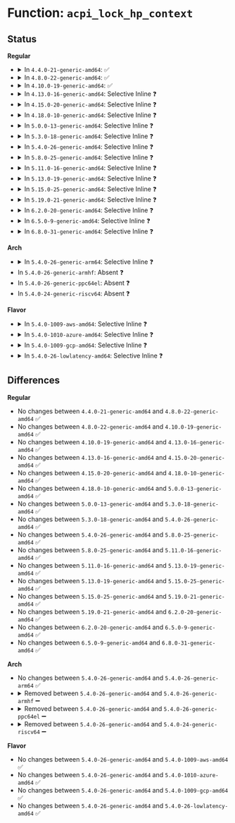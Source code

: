 # Function: <code>acpi_lock_hp_context</code>

## Status
<b>Regular</b>
<ul>
<li>
<details>
<summary>In <code>4.4.0-21-generic-amd64</code>: ✅</summary>

```c
void acpi_lock_hp_context()
```

```json
{
  "name": "acpi_lock_hp_context",
  "collision_type": "Unique Global",
  "inline_type": "No",
  "funcs": [
    {
      "addr": 18446744071583563290,
      "name": "acpi_lock_hp_context",
      "external": true,
      "loc": "drivers/acpi/scan.c:73",
      "file": "drivers/acpi/scan.c",
      "inline": "seen, unknown",
      "caller_inline": [],
      "caller_func": [
        "drivers/pci/hotplug/acpiphp_glue.c:cleanup_bridge",
        "drivers/pci/hotplug/acpiphp_glue.c:cleanup_bridge",
        "drivers/pci/hotplug/acpiphp_glue.c:acpiphp_add_context",
        "drivers/pci/hotplug/acpiphp_glue.c:acpiphp_add_context",
        "drivers/pci/hotplug/acpiphp_glue.c:acpiphp_grab_context",
        "drivers/pci/hotplug/acpiphp_glue.c:free_bridge",
        "drivers/pci/hotplug/acpiphp_glue.c:acpiphp_hotplug_notify",
        "drivers/pci/hotplug/acpiphp_glue.c:acpiphp_check_host_bridge",
        "drivers/pci/hotplug/acpiphp_glue.c:acpiphp_enumerate_slots",
        "drivers/pci/hotplug/acpiphp_glue.c:acpiphp_remove_slots",
        "drivers/acpi/scan.c:acpi_initialize_hp_context",
        "drivers/acpi/scan.c:acpi_device_hotplug"
      ]
    }
  ],
  "symbols": [
    {
      "addr": 18446744071583563290,
      "name": "acpi_lock_hp_context",
      "section": ".text",
      "bind": "STB_GLOBAL",
      "size": 23
    }
  ]
}
```
</details>
</li>
<li>
<details>
<summary>In <code>4.8.0-22-generic-amd64</code>: ✅</summary>

```c
void acpi_lock_hp_context()
```

```json
{
  "name": "acpi_lock_hp_context",
  "collision_type": "Unique Global",
  "inline_type": "No",
  "funcs": [
    {
      "addr": 18446744071583885197,
      "name": "acpi_lock_hp_context",
      "external": true,
      "loc": "drivers/acpi/scan.c:74",
      "file": "drivers/acpi/scan.c",
      "inline": "seen, unknown",
      "caller_inline": [],
      "caller_func": [
        "drivers/pci/hotplug/acpiphp_glue.c:acpiphp_remove_slots",
        "drivers/pci/hotplug/acpiphp_glue.c:acpiphp_enumerate_slots",
        "drivers/pci/hotplug/acpiphp_glue.c:acpiphp_hotplug_notify",
        "drivers/pci/hotplug/acpiphp_glue.c:acpiphp_check_host_bridge",
        "drivers/pci/hotplug/acpiphp_glue.c:cleanup_bridge",
        "drivers/pci/hotplug/acpiphp_glue.c:cleanup_bridge",
        "drivers/pci/hotplug/acpiphp_glue.c:acpiphp_add_context",
        "drivers/pci/hotplug/acpiphp_glue.c:acpiphp_add_context",
        "drivers/pci/hotplug/acpiphp_glue.c:free_bridge",
        "drivers/pci/hotplug/acpiphp_glue.c:acpiphp_grab_context",
        "drivers/acpi/scan.c:acpi_device_hotplug",
        "drivers/acpi/scan.c:acpi_initialize_hp_context"
      ]
    }
  ],
  "symbols": [
    {
      "addr": 18446744071583885197,
      "name": "acpi_lock_hp_context",
      "section": ".text",
      "bind": "STB_GLOBAL",
      "size": 23
    }
  ]
}
```
</details>
</li>
<li>
<details>
<summary>In <code>4.10.0-19-generic-amd64</code>: ✅</summary>

```c
void acpi_lock_hp_context()
```

```json
{
  "name": "acpi_lock_hp_context",
  "collision_type": "Unique Global",
  "inline_type": "No",
  "funcs": [
    {
      "addr": 18446744071584024311,
      "name": "acpi_lock_hp_context",
      "external": true,
      "loc": "drivers/acpi/scan.c:75",
      "file": "drivers/acpi/scan.c",
      "inline": "seen, unknown",
      "caller_inline": [],
      "caller_func": [
        "drivers/pci/hotplug/acpiphp_glue.c:acpiphp_remove_slots",
        "drivers/pci/hotplug/acpiphp_glue.c:acpiphp_enumerate_slots",
        "drivers/pci/hotplug/acpiphp_glue.c:acpiphp_hotplug_notify",
        "drivers/pci/hotplug/acpiphp_glue.c:acpiphp_check_host_bridge",
        "drivers/pci/hotplug/acpiphp_glue.c:cleanup_bridge",
        "drivers/pci/hotplug/acpiphp_glue.c:cleanup_bridge",
        "drivers/pci/hotplug/acpiphp_glue.c:acpiphp_add_context",
        "drivers/pci/hotplug/acpiphp_glue.c:acpiphp_add_context",
        "drivers/pci/hotplug/acpiphp_glue.c:free_bridge",
        "drivers/pci/hotplug/acpiphp_glue.c:acpiphp_grab_context",
        "drivers/acpi/scan.c:acpi_device_hotplug",
        "drivers/acpi/scan.c:acpi_initialize_hp_context"
      ]
    }
  ],
  "symbols": [
    {
      "addr": 18446744071584024311,
      "name": "acpi_lock_hp_context",
      "section": ".text",
      "bind": "STB_GLOBAL",
      "size": 23
    }
  ]
}
```
</details>
</li>
<li>
<details>
<summary>In <code>4.13.0-16-generic-amd64</code>: Selective Inline ❓</summary>

```c
void acpi_lock_hp_context()
```

```json
{
  "name": "acpi_lock_hp_context",
  "collision_type": "Unique Global",
  "inline_type": "Selective",
  "funcs": [
    {
      "addr": 18446744071584085624,
      "name": "acpi_lock_hp_context",
      "external": true,
      "loc": "drivers/acpi/scan.c:69",
      "file": "drivers/acpi/scan.c",
      "inline": "not declared, inlined",
      "caller_inline": [
        "drivers/acpi/scan.c:acpi_device_hotplug",
        "drivers/acpi/scan.c:acpi_initialize_hp_context"
      ],
      "caller_func": [
        "drivers/pci/hotplug/acpiphp_glue.c:acpiphp_remove_slots",
        "drivers/pci/hotplug/acpiphp_glue.c:acpiphp_enumerate_slots",
        "drivers/pci/hotplug/acpiphp_glue.c:acpiphp_hotplug_notify",
        "drivers/pci/hotplug/acpiphp_glue.c:acpiphp_check_host_bridge",
        "drivers/pci/hotplug/acpiphp_glue.c:cleanup_bridge",
        "drivers/pci/hotplug/acpiphp_glue.c:cleanup_bridge",
        "drivers/pci/hotplug/acpiphp_glue.c:acpiphp_add_context",
        "drivers/pci/hotplug/acpiphp_glue.c:acpiphp_add_context",
        "drivers/pci/hotplug/acpiphp_glue.c:free_bridge",
        "drivers/pci/hotplug/acpiphp_glue.c:acpiphp_grab_context"
      ]
    }
  ],
  "symbols": [
    {
      "addr": 18446744071584079056,
      "name": "acpi_lock_hp_context",
      "section": ".text",
      "bind": "STB_GLOBAL",
      "size": 23
    }
  ]
}
```
</details>
</li>
<li>
<details>
<summary>In <code>4.15.0-20-generic-amd64</code>: Selective Inline ❓</summary>

```c
void acpi_lock_hp_context()
```

```json
{
  "name": "acpi_lock_hp_context",
  "collision_type": "Unique Global",
  "inline_type": "Selective",
  "funcs": [
    {
      "addr": 18446744071584356184,
      "name": "acpi_lock_hp_context",
      "external": true,
      "loc": "drivers/acpi/scan.c:70",
      "file": "drivers/acpi/scan.c",
      "inline": "not declared, inlined",
      "caller_inline": [
        "drivers/acpi/scan.c:acpi_device_hotplug",
        "drivers/acpi/scan.c:acpi_initialize_hp_context"
      ],
      "caller_func": [
        "drivers/pci/hotplug/acpiphp_glue.c:acpiphp_remove_slots",
        "drivers/pci/hotplug/acpiphp_glue.c:acpiphp_enumerate_slots",
        "drivers/pci/hotplug/acpiphp_glue.c:acpiphp_hotplug_notify",
        "drivers/pci/hotplug/acpiphp_glue.c:acpiphp_check_host_bridge",
        "drivers/pci/hotplug/acpiphp_glue.c:cleanup_bridge",
        "drivers/pci/hotplug/acpiphp_glue.c:cleanup_bridge",
        "drivers/pci/hotplug/acpiphp_glue.c:acpiphp_add_context",
        "drivers/pci/hotplug/acpiphp_glue.c:acpiphp_add_context",
        "drivers/pci/hotplug/acpiphp_glue.c:free_bridge",
        "drivers/pci/hotplug/acpiphp_glue.c:acpiphp_grab_context"
      ]
    }
  ],
  "symbols": [
    {
      "addr": 18446744071584348912,
      "name": "acpi_lock_hp_context",
      "section": ".text",
      "bind": "STB_GLOBAL",
      "size": 23
    }
  ]
}
```
</details>
</li>
<li>
<details>
<summary>In <code>4.18.0-10-generic-amd64</code>: Selective Inline ❓</summary>

```c
void acpi_lock_hp_context()
```

```json
{
  "name": "acpi_lock_hp_context",
  "collision_type": "Unique Global",
  "inline_type": "Selective",
  "funcs": [
    {
      "addr": 18446744071584577064,
      "name": "acpi_lock_hp_context",
      "external": true,
      "loc": "drivers/acpi/scan.c:70",
      "file": "drivers/acpi/scan.c",
      "inline": "not declared, inlined",
      "caller_inline": [
        "drivers/acpi/scan.c:acpi_device_hotplug",
        "drivers/acpi/scan.c:acpi_initialize_hp_context"
      ],
      "caller_func": [
        "drivers/pci/hotplug/acpiphp_glue.c:acpiphp_remove_slots",
        "drivers/pci/hotplug/acpiphp_glue.c:acpiphp_enumerate_slots",
        "drivers/pci/hotplug/acpiphp_glue.c:acpiphp_hotplug_notify",
        "drivers/pci/hotplug/acpiphp_glue.c:acpiphp_check_host_bridge",
        "drivers/pci/hotplug/acpiphp_glue.c:cleanup_bridge",
        "drivers/pci/hotplug/acpiphp_glue.c:cleanup_bridge",
        "drivers/pci/hotplug/acpiphp_glue.c:acpiphp_add_context",
        "drivers/pci/hotplug/acpiphp_glue.c:acpiphp_add_context",
        "drivers/pci/hotplug/acpiphp_glue.c:free_bridge",
        "drivers/pci/hotplug/acpiphp_glue.c:acpiphp_grab_context"
      ]
    }
  ],
  "symbols": [
    {
      "addr": 18446744071584569920,
      "name": "acpi_lock_hp_context",
      "section": ".text",
      "bind": "STB_GLOBAL",
      "size": 23
    }
  ]
}
```
</details>
</li>
<li>
<details>
<summary>In <code>5.0.0-13-generic-amd64</code>: Selective Inline ❓</summary>

```c
void acpi_lock_hp_context()
```

```json
{
  "name": "acpi_lock_hp_context",
  "collision_type": "Unique Global",
  "inline_type": "Selective",
  "funcs": [
    {
      "addr": 18446744071584674392,
      "name": "acpi_lock_hp_context",
      "external": true,
      "loc": "drivers/acpi/scan.c:70",
      "file": "drivers/acpi/scan.c",
      "inline": "not declared, inlined",
      "caller_inline": [
        "drivers/acpi/scan.c:acpi_device_hotplug",
        "drivers/acpi/scan.c:acpi_initialize_hp_context"
      ],
      "caller_func": [
        "drivers/pci/hotplug/acpiphp_glue.c:acpiphp_remove_slots",
        "drivers/pci/hotplug/acpiphp_glue.c:acpiphp_enumerate_slots",
        "drivers/pci/hotplug/acpiphp_glue.c:acpiphp_hotplug_notify",
        "drivers/pci/hotplug/acpiphp_glue.c:acpiphp_check_host_bridge",
        "drivers/pci/hotplug/acpiphp_glue.c:cleanup_bridge",
        "drivers/pci/hotplug/acpiphp_glue.c:cleanup_bridge",
        "drivers/pci/hotplug/acpiphp_glue.c:acpiphp_add_context",
        "drivers/pci/hotplug/acpiphp_glue.c:acpiphp_add_context",
        "drivers/pci/hotplug/acpiphp_glue.c:free_bridge",
        "drivers/pci/hotplug/acpiphp_glue.c:acpiphp_grab_context"
      ]
    }
  ],
  "symbols": [
    {
      "addr": 18446744071584667232,
      "name": "acpi_lock_hp_context",
      "section": ".text",
      "bind": "STB_GLOBAL",
      "size": 23
    }
  ]
}
```
</details>
</li>
<li>
<details>
<summary>In <code>5.3.0-18-generic-amd64</code>: Selective Inline ❓</summary>

```c
void acpi_lock_hp_context()
```

```json
{
  "name": "acpi_lock_hp_context",
  "collision_type": "Unique Global",
  "inline_type": "Selective",
  "funcs": [
    {
      "addr": 18446744071584874376,
      "name": "acpi_lock_hp_context",
      "external": true,
      "loc": "drivers/acpi/scan.c:71",
      "file": "drivers/acpi/scan.c",
      "inline": "not declared, inlined",
      "caller_inline": [
        "drivers/acpi/scan.c:acpi_device_hotplug",
        "drivers/acpi/scan.c:acpi_initialize_hp_context"
      ],
      "caller_func": [
        "drivers/pci/hotplug/acpiphp_glue.c:acpiphp_remove_slots",
        "drivers/pci/hotplug/acpiphp_glue.c:acpiphp_enumerate_slots",
        "drivers/pci/hotplug/acpiphp_glue.c:acpiphp_hotplug_notify",
        "drivers/pci/hotplug/acpiphp_glue.c:acpiphp_check_host_bridge",
        "drivers/pci/hotplug/acpiphp_glue.c:cleanup_bridge",
        "drivers/pci/hotplug/acpiphp_glue.c:cleanup_bridge",
        "drivers/pci/hotplug/acpiphp_glue.c:acpiphp_add_context",
        "drivers/pci/hotplug/acpiphp_glue.c:acpiphp_add_context",
        "drivers/pci/hotplug/acpiphp_glue.c:free_bridge",
        "drivers/pci/hotplug/acpiphp_glue.c:acpiphp_grab_context"
      ]
    }
  ],
  "symbols": [
    {
      "addr": 18446744071584867408,
      "name": "acpi_lock_hp_context",
      "section": ".text",
      "bind": "STB_GLOBAL",
      "size": 23
    }
  ]
}
```
</details>
</li>
<li>
<details>
<summary>In <code>5.4.0-26-generic-amd64</code>: Selective Inline ❓</summary>

```c
void acpi_lock_hp_context()
```

```json
{
  "name": "acpi_lock_hp_context",
  "collision_type": "Unique Global",
  "inline_type": "Selective",
  "funcs": [
    {
      "addr": 18446744071585010248,
      "name": "acpi_lock_hp_context",
      "external": true,
      "loc": "drivers/acpi/scan.c:71",
      "file": "drivers/acpi/scan.c",
      "inline": "not declared, inlined",
      "caller_inline": [
        "drivers/acpi/scan.c:acpi_device_hotplug",
        "drivers/acpi/scan.c:acpi_initialize_hp_context"
      ],
      "caller_func": [
        "drivers/pci/hotplug/acpiphp_glue.c:acpiphp_remove_slots",
        "drivers/pci/hotplug/acpiphp_glue.c:acpiphp_enumerate_slots",
        "drivers/pci/hotplug/acpiphp_glue.c:acpiphp_hotplug_notify",
        "drivers/pci/hotplug/acpiphp_glue.c:acpiphp_check_host_bridge",
        "drivers/pci/hotplug/acpiphp_glue.c:cleanup_bridge",
        "drivers/pci/hotplug/acpiphp_glue.c:cleanup_bridge",
        "drivers/pci/hotplug/acpiphp_glue.c:acpiphp_add_context",
        "drivers/pci/hotplug/acpiphp_glue.c:acpiphp_add_context",
        "drivers/pci/hotplug/acpiphp_glue.c:free_bridge",
        "drivers/pci/hotplug/acpiphp_glue.c:acpiphp_grab_context"
      ]
    }
  ],
  "symbols": [
    {
      "addr": 18446744071585003280,
      "name": "acpi_lock_hp_context",
      "section": ".text",
      "bind": "STB_GLOBAL",
      "size": 23
    }
  ]
}
```
</details>
</li>
<li>
<details>
<summary>In <code>5.8.0-25-generic-amd64</code>: Selective Inline ❓</summary>

```c
void acpi_lock_hp_context()
```

```json
{
  "name": "acpi_lock_hp_context",
  "collision_type": "Unique Global",
  "inline_type": "Selective",
  "funcs": [
    {
      "addr": 18446744071585710407,
      "name": "acpi_lock_hp_context",
      "external": true,
      "loc": "drivers/acpi/scan.c:70",
      "file": "drivers/acpi/scan.c",
      "inline": "not declared, inlined",
      "caller_inline": [
        "drivers/acpi/scan.c:acpi_device_hotplug",
        "drivers/acpi/scan.c:acpi_initialize_hp_context"
      ],
      "caller_func": [
        "drivers/pci/hotplug/acpiphp_glue.c:acpiphp_remove_slots",
        "drivers/pci/hotplug/acpiphp_glue.c:acpiphp_enumerate_slots",
        "drivers/pci/hotplug/acpiphp_glue.c:hotplug_event",
        "drivers/pci/hotplug/acpiphp_glue.c:acpiphp_check_host_bridge",
        "drivers/pci/hotplug/acpiphp_glue.c:cleanup_bridge",
        "drivers/pci/hotplug/acpiphp_glue.c:cleanup_bridge",
        "drivers/pci/hotplug/acpiphp_glue.c:acpiphp_add_context",
        "drivers/pci/hotplug/acpiphp_glue.c:acpiphp_add_context",
        "drivers/pci/hotplug/acpiphp_glue.c:free_bridge",
        "drivers/pci/hotplug/acpiphp_glue.c:acpiphp_grab_context",
        "drivers/acpi/dock.c:dock_event",
        "drivers/acpi/dock.c:hotplug_dock_devices",
        "drivers/acpi/dock.c:hotplug_dock_devices"
      ]
    }
  ],
  "symbols": [
    {
      "addr": 18446744071585704848,
      "name": "acpi_lock_hp_context",
      "section": ".text",
      "bind": "STB_GLOBAL",
      "size": 23
    }
  ]
}
```
</details>
</li>
<li>
<details>
<summary>In <code>5.11.0-16-generic-amd64</code>: Selective Inline ❓</summary>

```c
void acpi_lock_hp_context()
```

```json
{
  "name": "acpi_lock_hp_context",
  "collision_type": "Unique Global",
  "inline_type": "Selective",
  "funcs": [
    {
      "addr": 18446744071585833405,
      "name": "acpi_lock_hp_context",
      "external": true,
      "loc": "drivers/acpi/scan.c:70",
      "file": "drivers/acpi/scan.c",
      "inline": "not declared, inlined",
      "caller_inline": [
        "drivers/acpi/scan.c:acpi_device_hotplug",
        "drivers/acpi/scan.c:acpi_initialize_hp_context"
      ],
      "caller_func": [
        "drivers/pci/hotplug/acpiphp_glue.c:acpiphp_remove_slots",
        "drivers/pci/hotplug/acpiphp_glue.c:acpiphp_enumerate_slots",
        "drivers/pci/hotplug/acpiphp_glue.c:hotplug_event",
        "drivers/pci/hotplug/acpiphp_glue.c:acpiphp_check_host_bridge",
        "drivers/pci/hotplug/acpiphp_glue.c:cleanup_bridge",
        "drivers/pci/hotplug/acpiphp_glue.c:cleanup_bridge",
        "drivers/pci/hotplug/acpiphp_glue.c:acpiphp_add_context",
        "drivers/pci/hotplug/acpiphp_glue.c:acpiphp_add_context",
        "drivers/pci/hotplug/acpiphp_glue.c:free_bridge",
        "drivers/pci/hotplug/acpiphp_glue.c:acpiphp_grab_context",
        "drivers/acpi/dock.c:dock_event",
        "drivers/acpi/dock.c:hotplug_dock_devices",
        "drivers/acpi/dock.c:hotplug_dock_devices"
      ]
    }
  ],
  "symbols": [
    {
      "addr": 18446744071585827024,
      "name": "acpi_lock_hp_context",
      "section": ".text",
      "bind": "STB_GLOBAL",
      "size": 23
    }
  ]
}
```
</details>
</li>
<li>
<details>
<summary>In <code>5.13.0-19-generic-amd64</code>: Selective Inline ❓</summary>

```c
void acpi_lock_hp_context()
```

```json
{
  "name": "acpi_lock_hp_context",
  "collision_type": "Unique Global",
  "inline_type": "Selective",
  "funcs": [
    {
      "addr": 18446744071585712708,
      "name": "acpi_lock_hp_context",
      "external": true,
      "loc": "drivers/acpi/scan.c:68",
      "file": "drivers/acpi/scan.c",
      "inline": "not declared, inlined",
      "caller_inline": [
        "drivers/acpi/scan.c:acpi_device_hotplug",
        "drivers/acpi/scan.c:acpi_initialize_hp_context"
      ],
      "caller_func": [
        "drivers/pci/hotplug/acpiphp_glue.c:acpiphp_remove_slots",
        "drivers/pci/hotplug/acpiphp_glue.c:acpiphp_enumerate_slots",
        "drivers/pci/hotplug/acpiphp_glue.c:hotplug_event",
        "drivers/pci/hotplug/acpiphp_glue.c:acpiphp_check_host_bridge",
        "drivers/pci/hotplug/acpiphp_glue.c:cleanup_bridge",
        "drivers/pci/hotplug/acpiphp_glue.c:cleanup_bridge",
        "drivers/pci/hotplug/acpiphp_glue.c:acpiphp_add_context",
        "drivers/pci/hotplug/acpiphp_glue.c:acpiphp_add_context",
        "drivers/pci/hotplug/acpiphp_glue.c:free_bridge",
        "drivers/pci/hotplug/acpiphp_glue.c:acpiphp_grab_context",
        "drivers/acpi/dock.c:dock_notify",
        "drivers/acpi/dock.c:dock_notify",
        "drivers/acpi/dock.c:dock_event"
      ]
    }
  ],
  "symbols": [
    {
      "addr": 18446744071585706064,
      "name": "acpi_lock_hp_context",
      "section": ".text",
      "bind": "STB_GLOBAL",
      "size": 23
    }
  ]
}
```
</details>
</li>
<li>
<details>
<summary>In <code>5.15.0-25-generic-amd64</code>: Selective Inline ❓</summary>

```c
void acpi_lock_hp_context()
```

```json
{
  "name": "acpi_lock_hp_context",
  "collision_type": "Unique Global",
  "inline_type": "Selective",
  "funcs": [
    {
      "addr": 18446744071586194068,
      "name": "acpi_lock_hp_context",
      "external": true,
      "loc": "drivers/acpi/scan.c:65",
      "file": "drivers/acpi/scan.c",
      "inline": "not declared, inlined",
      "caller_inline": [
        "drivers/acpi/scan.c:acpi_device_hotplug",
        "drivers/acpi/scan.c:acpi_initialize_hp_context"
      ],
      "caller_func": [
        "drivers/pci/hotplug/acpiphp_glue.c:acpiphp_remove_slots",
        "drivers/pci/hotplug/acpiphp_glue.c:acpiphp_enumerate_slots",
        "drivers/pci/hotplug/acpiphp_glue.c:hotplug_event",
        "drivers/pci/hotplug/acpiphp_glue.c:acpiphp_check_host_bridge",
        "drivers/pci/hotplug/acpiphp_glue.c:cleanup_bridge",
        "drivers/pci/hotplug/acpiphp_glue.c:cleanup_bridge",
        "drivers/pci/hotplug/acpiphp_glue.c:acpiphp_add_context",
        "drivers/pci/hotplug/acpiphp_glue.c:acpiphp_add_context",
        "drivers/pci/hotplug/acpiphp_glue.c:free_bridge",
        "drivers/pci/hotplug/acpiphp_glue.c:acpiphp_grab_context",
        "drivers/acpi/dock.c:dock_notify",
        "drivers/acpi/dock.c:dock_notify",
        "drivers/acpi/dock.c:dock_event"
      ]
    }
  ],
  "symbols": [
    {
      "addr": 18446744071586188032,
      "name": "acpi_lock_hp_context",
      "section": ".text",
      "bind": "STB_GLOBAL",
      "size": 23
    }
  ]
}
```
</details>
</li>
<li>
<details>
<summary>In <code>5.19.0-21-generic-amd64</code>: Selective Inline ❓</summary>

```c
void acpi_lock_hp_context()
```

```json
{
  "name": "acpi_lock_hp_context",
  "collision_type": "Unique Global",
  "inline_type": "Selective",
  "funcs": [
    {
      "addr": 18446744071587430292,
      "name": "acpi_lock_hp_context",
      "external": true,
      "loc": "drivers/acpi/scan.c:66",
      "file": "drivers/acpi/scan.c",
      "inline": "not declared, inlined",
      "caller_inline": [
        "drivers/acpi/scan.c:acpi_device_hotplug",
        "drivers/acpi/scan.c:acpi_initialize_hp_context"
      ],
      "caller_func": [
        "drivers/pci/hotplug/acpiphp_glue.c:acpiphp_remove_slots",
        "drivers/pci/hotplug/acpiphp_glue.c:acpiphp_enumerate_slots",
        "drivers/pci/hotplug/acpiphp_glue.c:hotplug_event",
        "drivers/pci/hotplug/acpiphp_glue.c:acpiphp_check_host_bridge",
        "drivers/pci/hotplug/acpiphp_glue.c:cleanup_bridge",
        "drivers/pci/hotplug/acpiphp_glue.c:cleanup_bridge",
        "drivers/pci/hotplug/acpiphp_glue.c:acpiphp_add_context",
        "drivers/pci/hotplug/acpiphp_glue.c:acpiphp_add_context",
        "drivers/pci/hotplug/acpiphp_glue.c:free_bridge",
        "drivers/pci/hotplug/acpiphp_glue.c:acpiphp_grab_context",
        "drivers/acpi/dock.c:dock_notify",
        "drivers/acpi/dock.c:dock_notify",
        "drivers/acpi/dock.c:dock_event"
      ]
    }
  ],
  "symbols": [
    {
      "addr": 18446744071587424112,
      "name": "acpi_lock_hp_context",
      "section": ".text",
      "bind": "STB_GLOBAL",
      "size": 29
    }
  ]
}
```
</details>
</li>
<li>
<details>
<summary>In <code>6.2.0-20-generic-amd64</code>: Selective Inline ❓</summary>

```c
void acpi_lock_hp_context()
```

```json
{
  "name": "acpi_lock_hp_context",
  "collision_type": "Unique Global",
  "inline_type": "Selective",
  "funcs": [
    {
      "addr": 18446744071588688092,
      "name": "acpi_lock_hp_context",
      "external": true,
      "loc": "drivers/acpi/scan.c:65",
      "file": "drivers/acpi/scan.c",
      "inline": "not declared, inlined",
      "caller_inline": [
        "drivers/acpi/scan.c:acpi_device_hotplug",
        "drivers/acpi/scan.c:acpi_initialize_hp_context"
      ],
      "caller_func": [
        "drivers/pci/hotplug/acpiphp_glue.c:acpiphp_remove_slots",
        "drivers/pci/hotplug/acpiphp_glue.c:acpiphp_enumerate_slots",
        "drivers/pci/hotplug/acpiphp_glue.c:hotplug_event",
        "drivers/pci/hotplug/acpiphp_glue.c:acpiphp_check_host_bridge",
        "drivers/pci/hotplug/acpiphp_glue.c:cleanup_bridge",
        "drivers/pci/hotplug/acpiphp_glue.c:cleanup_bridge",
        "drivers/pci/hotplug/acpiphp_glue.c:acpiphp_add_context",
        "drivers/pci/hotplug/acpiphp_glue.c:acpiphp_add_context",
        "drivers/pci/hotplug/acpiphp_glue.c:free_bridge",
        "drivers/pci/hotplug/acpiphp_glue.c:acpiphp_grab_context",
        "drivers/acpi/dock.c:dock_notify",
        "drivers/acpi/dock.c:dock_notify",
        "drivers/acpi/dock.c:dock_event"
      ]
    }
  ],
  "symbols": [
    {
      "addr": 18446744071588680224,
      "name": "acpi_lock_hp_context",
      "section": ".text",
      "bind": "STB_GLOBAL",
      "size": 29
    }
  ]
}
```
</details>
</li>
<li>
<details>
<summary>In <code>6.5.0-9-generic-amd64</code>: Selective Inline ❓</summary>

```c
void acpi_lock_hp_context()
```

```json
{
  "name": "acpi_lock_hp_context",
  "collision_type": "Unique Global",
  "inline_type": "Selective",
  "funcs": [
    {
      "addr": 18446744071588975996,
      "name": "acpi_lock_hp_context",
      "external": true,
      "loc": "drivers/acpi/scan.c:64",
      "file": "drivers/acpi/scan.c",
      "inline": "not declared, inlined",
      "caller_inline": [
        "drivers/acpi/scan.c:acpi_device_hotplug",
        "drivers/acpi/scan.c:acpi_initialize_hp_context"
      ],
      "caller_func": [
        "drivers/pci/hotplug/acpiphp_glue.c:acpiphp_remove_slots",
        "drivers/pci/hotplug/acpiphp_glue.c:acpiphp_enumerate_slots",
        "drivers/pci/hotplug/acpiphp_glue.c:hotplug_event",
        "drivers/pci/hotplug/acpiphp_glue.c:acpiphp_check_host_bridge",
        "drivers/pci/hotplug/acpiphp_glue.c:cleanup_bridge",
        "drivers/pci/hotplug/acpiphp_glue.c:cleanup_bridge",
        "drivers/pci/hotplug/acpiphp_glue.c:acpiphp_add_context",
        "drivers/pci/hotplug/acpiphp_glue.c:acpiphp_add_context",
        "drivers/pci/hotplug/acpiphp_glue.c:free_bridge",
        "drivers/pci/hotplug/acpiphp_glue.c:acpiphp_grab_context",
        "drivers/acpi/dock.c:dock_notify",
        "drivers/acpi/dock.c:dock_notify",
        "drivers/acpi/dock.c:dock_event"
      ]
    }
  ],
  "symbols": [
    {
      "addr": 18446744071588967984,
      "name": "acpi_lock_hp_context",
      "section": ".text",
      "bind": "STB_GLOBAL",
      "size": 29
    }
  ]
}
```
</details>
</li>
<li>
<details>
<summary>In <code>6.8.0-31-generic-amd64</code>: Selective Inline ❓</summary>

```c
void acpi_lock_hp_context()
```

```json
{
  "name": "acpi_lock_hp_context",
  "collision_type": "Unique Global",
  "inline_type": "Selective",
  "funcs": [
    {
      "addr": 18446744071589273724,
      "name": "acpi_lock_hp_context",
      "external": true,
      "loc": "drivers/acpi/scan.c:64",
      "file": "drivers/acpi/scan.c",
      "inline": "not declared, inlined",
      "caller_inline": [
        "drivers/acpi/scan.c:acpi_device_hotplug",
        "drivers/acpi/scan.c:acpi_initialize_hp_context"
      ],
      "caller_func": [
        "drivers/pci/hotplug/acpiphp_glue.c:acpiphp_remove_slots",
        "drivers/pci/hotplug/acpiphp_glue.c:acpiphp_enumerate_slots",
        "drivers/pci/hotplug/acpiphp_glue.c:hotplug_event",
        "drivers/pci/hotplug/acpiphp_glue.c:acpiphp_check_host_bridge",
        "drivers/pci/hotplug/acpiphp_glue.c:cleanup_bridge",
        "drivers/pci/hotplug/acpiphp_glue.c:cleanup_bridge",
        "drivers/pci/hotplug/acpiphp_glue.c:acpiphp_add_context",
        "drivers/pci/hotplug/acpiphp_glue.c:acpiphp_add_context",
        "drivers/pci/hotplug/acpiphp_glue.c:free_bridge",
        "drivers/pci/hotplug/acpiphp_glue.c:acpiphp_grab_context",
        "drivers/acpi/dock.c:dock_notify",
        "drivers/acpi/dock.c:dock_notify",
        "drivers/acpi/dock.c:dock_event"
      ]
    }
  ],
  "symbols": [
    {
      "addr": 18446744071589265440,
      "name": "acpi_lock_hp_context",
      "section": ".text",
      "bind": "STB_GLOBAL",
      "size": 29
    }
  ]
}
```
</details>
</li>
</ul>
<b>Arch</b>
<ul>
<li>
<details>
<summary>In <code>5.4.0-26-generic-arm64</code>: Selective Inline ❓</summary>

```c
void acpi_lock_hp_context()
```

```json
{
  "name": "acpi_lock_hp_context",
  "collision_type": "Unique Global",
  "inline_type": "Selective",
  "funcs": [
    {
      "addr": 18446603336497421008,
      "name": "acpi_lock_hp_context",
      "external": true,
      "loc": "drivers/acpi/scan.c:71",
      "file": "drivers/acpi/scan.c",
      "inline": "not declared, inlined",
      "caller_inline": [
        "drivers/acpi/scan.c:acpi_device_hotplug",
        "drivers/acpi/scan.c:acpi_initialize_hp_context"
      ],
      "caller_func": [
        "drivers/pci/hotplug/acpiphp_glue.c:acpiphp_remove_slots",
        "drivers/pci/hotplug/acpiphp_glue.c:acpiphp_enumerate_slots",
        "drivers/pci/hotplug/acpiphp_glue.c:acpiphp_hotplug_notify",
        "drivers/pci/hotplug/acpiphp_glue.c:acpiphp_check_host_bridge",
        "drivers/pci/hotplug/acpiphp_glue.c:cleanup_bridge",
        "drivers/pci/hotplug/acpiphp_glue.c:cleanup_bridge",
        "drivers/pci/hotplug/acpiphp_glue.c:acpiphp_add_context",
        "drivers/pci/hotplug/acpiphp_glue.c:acpiphp_add_context",
        "drivers/pci/hotplug/acpiphp_glue.c:free_bridge",
        "drivers/pci/hotplug/acpiphp_glue.c:acpiphp_grab_context"
      ]
    }
  ],
  "symbols": [
    {
      "addr": 18446603336497413632,
      "name": "acpi_lock_hp_context",
      "section": ".text",
      "bind": "STB_GLOBAL",
      "size": 40
    }
  ]
}
```
</details>
</li>
<li>
In <code>5.4.0-26-generic-armhf</code>: Absent ❓
</li>
<li>
In <code>5.4.0-26-generic-ppc64el</code>: Absent ❓
</li>
<li>
In <code>5.4.0-24-generic-riscv64</code>: Absent ❓
</li>
</ul>
<b>Flavor</b>
<ul>
<li>
<details>
<summary>In <code>5.4.0-1009-aws-amd64</code>: Selective Inline ❓</summary>

```c
void acpi_lock_hp_context()
```

```json
{
  "name": "acpi_lock_hp_context",
  "collision_type": "Unique Global",
  "inline_type": "Selective",
  "funcs": [
    {
      "addr": 18446744071584953786,
      "name": "acpi_lock_hp_context",
      "external": true,
      "loc": "drivers/acpi/scan.c:71",
      "file": "drivers/acpi/scan.c",
      "inline": "not declared, inlined",
      "caller_inline": [
        "drivers/acpi/scan.c:acpi_device_hotplug",
        "drivers/acpi/scan.c:acpi_initialize_hp_context"
      ],
      "caller_func": [
        "drivers/pci/hotplug/acpiphp_glue.c:acpiphp_remove_slots",
        "drivers/pci/hotplug/acpiphp_glue.c:acpiphp_enumerate_slots",
        "drivers/pci/hotplug/acpiphp_glue.c:acpiphp_hotplug_notify",
        "drivers/pci/hotplug/acpiphp_glue.c:acpiphp_check_host_bridge",
        "drivers/pci/hotplug/acpiphp_glue.c:cleanup_bridge",
        "drivers/pci/hotplug/acpiphp_glue.c:cleanup_bridge",
        "drivers/pci/hotplug/acpiphp_glue.c:acpiphp_add_context",
        "drivers/pci/hotplug/acpiphp_glue.c:acpiphp_add_context",
        "drivers/pci/hotplug/acpiphp_glue.c:free_bridge",
        "drivers/pci/hotplug/acpiphp_glue.c:acpiphp_grab_context"
      ]
    }
  ],
  "symbols": [
    {
      "addr": 18446744071584946960,
      "name": "acpi_lock_hp_context",
      "section": ".text",
      "bind": "STB_GLOBAL",
      "size": 23
    }
  ]
}
```
</details>
</li>
<li>
<details>
<summary>In <code>5.4.0-1010-azure-amd64</code>: Selective Inline ❓</summary>

```c
void acpi_lock_hp_context()
```

```json
{
  "name": "acpi_lock_hp_context",
  "collision_type": "Unique Global",
  "inline_type": "Selective",
  "funcs": [
    {
      "addr": 18446744071584862586,
      "name": "acpi_lock_hp_context",
      "external": true,
      "loc": "drivers/acpi/scan.c:71",
      "file": "drivers/acpi/scan.c",
      "inline": "not declared, inlined",
      "caller_inline": [
        "drivers/acpi/scan.c:acpi_device_hotplug",
        "drivers/acpi/scan.c:acpi_initialize_hp_context"
      ],
      "caller_func": [
        "drivers/pci/hotplug/acpiphp_glue.c:acpiphp_remove_slots",
        "drivers/pci/hotplug/acpiphp_glue.c:acpiphp_enumerate_slots",
        "drivers/pci/hotplug/acpiphp_glue.c:acpiphp_hotplug_notify",
        "drivers/pci/hotplug/acpiphp_glue.c:acpiphp_check_host_bridge",
        "drivers/pci/hotplug/acpiphp_glue.c:cleanup_bridge",
        "drivers/pci/hotplug/acpiphp_glue.c:cleanup_bridge",
        "drivers/pci/hotplug/acpiphp_glue.c:acpiphp_add_context",
        "drivers/pci/hotplug/acpiphp_glue.c:acpiphp_add_context",
        "drivers/pci/hotplug/acpiphp_glue.c:free_bridge",
        "drivers/pci/hotplug/acpiphp_glue.c:acpiphp_grab_context"
      ]
    }
  ],
  "symbols": [
    {
      "addr": 18446744071584855760,
      "name": "acpi_lock_hp_context",
      "section": ".text",
      "bind": "STB_GLOBAL",
      "size": 23
    }
  ]
}
```
</details>
</li>
<li>
<details>
<summary>In <code>5.4.0-1009-gcp-amd64</code>: Selective Inline ❓</summary>

```c
void acpi_lock_hp_context()
```

```json
{
  "name": "acpi_lock_hp_context",
  "collision_type": "Unique Global",
  "inline_type": "Selective",
  "funcs": [
    {
      "addr": 18446744071584961832,
      "name": "acpi_lock_hp_context",
      "external": true,
      "loc": "drivers/acpi/scan.c:71",
      "file": "drivers/acpi/scan.c",
      "inline": "not declared, inlined",
      "caller_inline": [
        "drivers/acpi/scan.c:acpi_device_hotplug",
        "drivers/acpi/scan.c:acpi_initialize_hp_context"
      ],
      "caller_func": [
        "drivers/pci/hotplug/acpiphp_glue.c:acpiphp_remove_slots",
        "drivers/pci/hotplug/acpiphp_glue.c:acpiphp_enumerate_slots",
        "drivers/pci/hotplug/acpiphp_glue.c:acpiphp_hotplug_notify",
        "drivers/pci/hotplug/acpiphp_glue.c:acpiphp_check_host_bridge",
        "drivers/pci/hotplug/acpiphp_glue.c:cleanup_bridge",
        "drivers/pci/hotplug/acpiphp_glue.c:cleanup_bridge",
        "drivers/pci/hotplug/acpiphp_glue.c:acpiphp_add_context",
        "drivers/pci/hotplug/acpiphp_glue.c:acpiphp_add_context",
        "drivers/pci/hotplug/acpiphp_glue.c:free_bridge",
        "drivers/pci/hotplug/acpiphp_glue.c:acpiphp_grab_context"
      ]
    }
  ],
  "symbols": [
    {
      "addr": 18446744071584954864,
      "name": "acpi_lock_hp_context",
      "section": ".text",
      "bind": "STB_GLOBAL",
      "size": 23
    }
  ]
}
```
</details>
</li>
<li>
<details>
<summary>In <code>5.4.0-26-lowlatency-amd64</code>: Selective Inline ❓</summary>

```c
void acpi_lock_hp_context()
```

```json
{
  "name": "acpi_lock_hp_context",
  "collision_type": "Unique Global",
  "inline_type": "Selective",
  "funcs": [
    {
      "addr": 18446744071585068008,
      "name": "acpi_lock_hp_context",
      "external": true,
      "loc": "drivers/acpi/scan.c:71",
      "file": "drivers/acpi/scan.c",
      "inline": "not declared, inlined",
      "caller_inline": [
        "drivers/acpi/scan.c:acpi_device_hotplug",
        "drivers/acpi/scan.c:acpi_initialize_hp_context"
      ],
      "caller_func": [
        "drivers/pci/hotplug/acpiphp_glue.c:acpiphp_remove_slots",
        "drivers/pci/hotplug/acpiphp_glue.c:acpiphp_enumerate_slots",
        "drivers/pci/hotplug/acpiphp_glue.c:acpiphp_hotplug_notify",
        "drivers/pci/hotplug/acpiphp_glue.c:acpiphp_check_host_bridge",
        "drivers/pci/hotplug/acpiphp_glue.c:cleanup_bridge",
        "drivers/pci/hotplug/acpiphp_glue.c:cleanup_bridge",
        "drivers/pci/hotplug/acpiphp_glue.c:acpiphp_add_context",
        "drivers/pci/hotplug/acpiphp_glue.c:acpiphp_add_context",
        "drivers/pci/hotplug/acpiphp_glue.c:free_bridge",
        "drivers/pci/hotplug/acpiphp_glue.c:acpiphp_grab_context"
      ]
    }
  ],
  "symbols": [
    {
      "addr": 18446744071585061040,
      "name": "acpi_lock_hp_context",
      "section": ".text",
      "bind": "STB_GLOBAL",
      "size": 23
    }
  ]
}
```
</details>
</li>
</ul>

## Differences
<b>Regular</b>
<ul>
<li>
No changes between <code>4.4.0-21-generic-amd64</code> and <code>4.8.0-22-generic-amd64</code> ✅
</li>
<li>
No changes between <code>4.8.0-22-generic-amd64</code> and <code>4.10.0-19-generic-amd64</code> ✅
</li>
<li>
No changes between <code>4.10.0-19-generic-amd64</code> and <code>4.13.0-16-generic-amd64</code> ✅
</li>
<li>
No changes between <code>4.13.0-16-generic-amd64</code> and <code>4.15.0-20-generic-amd64</code> ✅
</li>
<li>
No changes between <code>4.15.0-20-generic-amd64</code> and <code>4.18.0-10-generic-amd64</code> ✅
</li>
<li>
No changes between <code>4.18.0-10-generic-amd64</code> and <code>5.0.0-13-generic-amd64</code> ✅
</li>
<li>
No changes between <code>5.0.0-13-generic-amd64</code> and <code>5.3.0-18-generic-amd64</code> ✅
</li>
<li>
No changes between <code>5.3.0-18-generic-amd64</code> and <code>5.4.0-26-generic-amd64</code> ✅
</li>
<li>
No changes between <code>5.4.0-26-generic-amd64</code> and <code>5.8.0-25-generic-amd64</code> ✅
</li>
<li>
No changes between <code>5.8.0-25-generic-amd64</code> and <code>5.11.0-16-generic-amd64</code> ✅
</li>
<li>
No changes between <code>5.11.0-16-generic-amd64</code> and <code>5.13.0-19-generic-amd64</code> ✅
</li>
<li>
No changes between <code>5.13.0-19-generic-amd64</code> and <code>5.15.0-25-generic-amd64</code> ✅
</li>
<li>
No changes between <code>5.15.0-25-generic-amd64</code> and <code>5.19.0-21-generic-amd64</code> ✅
</li>
<li>
No changes between <code>5.19.0-21-generic-amd64</code> and <code>6.2.0-20-generic-amd64</code> ✅
</li>
<li>
No changes between <code>6.2.0-20-generic-amd64</code> and <code>6.5.0-9-generic-amd64</code> ✅
</li>
<li>
No changes between <code>6.5.0-9-generic-amd64</code> and <code>6.8.0-31-generic-amd64</code> ✅
</li>
</ul>
<b>Arch</b>
<ul>
<li>
No changes between <code>5.4.0-26-generic-amd64</code> and <code>5.4.0-26-generic-arm64</code> ✅
</li>
<li>
<details>
<summary>Removed between <code>5.4.0-26-generic-amd64</code> and <code>5.4.0-26-generic-armhf</code> ➖</summary>

```c
void acpi_lock_hp_context()
```
</details>
</li>
<li>
<details>
<summary>Removed between <code>5.4.0-26-generic-amd64</code> and <code>5.4.0-26-generic-ppc64el</code> ➖</summary>

```c
void acpi_lock_hp_context()
```
</details>
</li>
<li>
<details>
<summary>Removed between <code>5.4.0-26-generic-amd64</code> and <code>5.4.0-24-generic-riscv64</code> ➖</summary>

```c
void acpi_lock_hp_context()
```
</details>
</li>
</ul>
<b>Flavor</b>
<ul>
<li>
No changes between <code>5.4.0-26-generic-amd64</code> and <code>5.4.0-1009-aws-amd64</code> ✅
</li>
<li>
No changes between <code>5.4.0-26-generic-amd64</code> and <code>5.4.0-1010-azure-amd64</code> ✅
</li>
<li>
No changes between <code>5.4.0-26-generic-amd64</code> and <code>5.4.0-1009-gcp-amd64</code> ✅
</li>
<li>
No changes between <code>5.4.0-26-generic-amd64</code> and <code>5.4.0-26-lowlatency-amd64</code> ✅
</li>
</ul>

